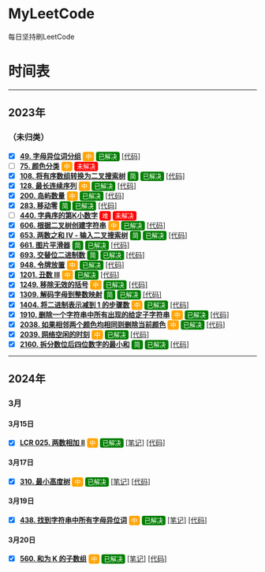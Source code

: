 # MyLeetCode
每日坚持刷LeetCode


# 时间表

----
## 2023年
### （未归类）

- [x] **[49. 字母异位词分组](https://leetcode.cn/problems/group-anagrams/)** <span class="orange block">中</span> <span class="green block">已解决</span> [[代码]](src/main/java/com/leetcode/def/t0049/Solution.java)
- [ ] **[75. 颜色分类](https://leetcode.cn/problems/sort-colors/)** <span class="orange block">中</span> <span class="red block">未解决</span> 
- [x] **[108. 将有序数组转换为二叉搜索树](https://leetcode.cn/problems/convert-sorted-array-to-binary-search-tree/)** <span class="green block">简</span> <span class="green block">已解决</span> [[代码]](src/main/java/com/leetcode/def/t0108/Solution.java)
- [x] **[128. 最长连续序列](https://leetcode.cn/problems/longest-consecutive-sequence/)** <span class="orange block">中</span> <span class="green block">已解决</span> [[代码]](src/main/java/com/leetcode/def/t0128/Solution.java)
- [x] **[200. 岛屿数量](https://leetcode.cn/problems/number-of-islands/)** <span class="orange block">中</span> <span class="green block">已解决</span> [[代码]](src/main/java/com/leetcode/def/t0200/Solution.java)
- [x] **[283. 移动零](https://leetcode.cn/problems/move-zeroes)** <span class="green block">简</span> <span class="green block">已解决</span> [[代码]](src/main/java/com/leetcode/def/t0283/Solution.java)
- [ ] **[440. 字典序的第K小数字](https://leetcode.cn/problems/k-th-smallest-in-lexicographical-order)** <span class="red block">难</span> <span class="red block">未解决</span>
- [x] **[606. 根据二叉树创建字符串](https://leetcode.cn/problems/construct-string-from-binary-tree)** <span class="orange block">中</span> <span class="green block">已解决</span> [[代码]](src/main/java/com/leetcode/def/t0606/Solution.java)
- [x] **[653. 两数之和 IV - 输入二叉搜索树](https://leetcode.cn/problems/two-sum-iv-input-is-a-bst)** <span class="green block">简</span> <span class="green block">已解决</span> [[代码]](src/main/java/com/leetcode/def/t0653/Solution.java)
- [x] **[661. 图片平滑器](https://leetcode.cn/problems/image-smoother)** <span class="green block">简</span> <span class="green block">已解决</span> [[代码]](src/main/java/com/leetcode/def/t0661/Solution.java)
- [x] **[693. 交替位二进制数](https://leetcode.cn/problems/binary-number-with-alternating-bits)** <span class="green block">简</span> <span class="green block">已解决</span> [[代码]](src/main/java/com/leetcode/def/t0693/Solution.java)
- [x] **[948. 令牌放置](https://leetcode.cn/problems/bag-of-tokens)** <span class="orange block">中</span> <span class="green block">已解决</span> [[代码]](src/main/java/com/leetcode/def/t0948/Solution.java)
- [x] **[1201. 丑数 III](https://leetcode.cn/problems/ugly-number-iii)** <span class="orange block">中</span> <span class="green block">已解决</span> [[代码]](src/main/java/com/leetcode/def/t1201/Solution.java)
- [x] **[1249. 移除无效的括号](https://leetcode.cn/problems/minimum-remove-to-make-valid-parentheses)** <span class="orange block">中</span> <span class="green block">已解决</span> [[代码]](src/main/java/com/leetcode/def/t1249/Solution.java)
- [x] **[1309. 解码字母到整数映射](https://leetcode.cn/problems/decrypt-string-from-alphabet-to-integer-mapping)** <span class="green block">简</span> <span class="green block">已解决</span> [[代码]](src/main/java/com/leetcode/def/t1309/Solution.java)
- [x] **[1404. 将二进制表示减到 1 的步骤数](https://leetcode.cn/problems/number-of-steps-to-reduce-a-number-in-binary-representation-to-one)** <span class="orange block">中</span> <span class="green block">已解决</span> [[代码]](src/main/java/com/leetcode/def/t1404/Solution.java)
- [x] **[1910. 删除一个字符串中所有出现的给定子字符串](https://leetcode.cn/problems/remove-all-occurrences-of-a-substring)** <span class="orange block">中</span> <span class="green block">已解决</span> [[代码]](src/main/java/com/leetcode/def/t1910/Solution.java)
- [x] **[2038. 如果相邻两个颜色均相同则删除当前颜色](https://leetcode.cn/problems/remove-colored-pieces-if-both-neighbors-are-the-same-color)** <span class="orange block">中</span> <span class="green block">已解决</span> [[代码]](src/main/java/com/leetcode/def/t2038/Solution.java)
- [x] **[2039. 网络空闲的时刻](https://leetcode.cn/problems/the-time-when-the-network-becomes-idle)** <span class="orange block">中</span> <span class="green block">已解决</span> [[代码]](src/main/java/com/leetcode/def/t2039/Solution.java)
- [x] **[2160. 拆分数位后四位数字的最小和](https://leetcode.cn/problems/minimum-sum-of-four-digit-number-after-splitting-digits)** <span class="green block">简</span> <span class="green block">已解决</span> [[代码]](src/main/java/com/leetcode/def/t2160/Solution.java)

----
## 2024年
### 3月
#### 3月15日
- [x] **[LCR 025. 两数相加 II](https://leetcode.cn/problems/lMSNwu)** <span class="orange block">中</span> <span class="green block">已解决</span> [[笔记]](solution/lcr/t0025.md) [[代码]](src/main/java/com/leetcode/lcr/t0025/Solution.java)

#### 3月17日
- [x] **[310. 最小高度树](https://leetcode.cn/problems/minimum-height-trees)** <span class="orange block">中</span> <span class="green block">已解决</span> [[笔记]](solution/def/t0310.md) [[代码]](src/main/java/com/leetcode/def/t0310/Solution.java)

#### 3月19日
- [x] **[438. 找到字符串中所有字母异位词](https://leetcode.cn/problems/find-all-anagrams-in-a-string)** <span class="orange block">中</span> <span class="green block">已解决</span> [[笔记]](solution/def/t0438.md) [[代码]](src/main/java/com/leetcode/def/t0438/Solution.java)

#### 3月20日
- [x] **[560. 和为 K 的子数组](https://leetcode.cn/problems/subarray-sum-equals-k)** <span class="orange block">中</span> <span class="green block">已解决</span> [[笔记]](solution/def/t0560.md) [[代码]](src%2Fmain%2Fjava%2Fcom%2Fleetcode%2Fdef%2Ft0560%2FOptimizeSolution.java)


<style>
/* CSS代码 */
.block {
  background-color: #f4f7f9;
  font-size: 90%;
  padding: 2px 5px;
  border-radius: 4px;
}

.red {
  color: white;
  background-color: red;
}


.orange {
  color: white;
  background-color: orange;
}


.green {
  color: white;
  background-color: green;
}

</style>